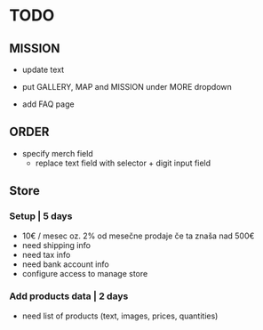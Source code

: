 # TODO

## MISSION
- update text

- put GALLERY, MAP and MISSION under MORE dropdown
- add FAQ page

## ORDER
- specify merch field
  - replace text field with selector + digit input field 

## Store 
### Setup | 5 days
- 10€ / mesec oz. 2% od mesečne prodaje če ta znaša nad 500€
- need shipping info
- need tax info
- need bank account info
- configure access to manage store  

### Add products data | 2 days
- need list of products (text, images, prices, quantities)